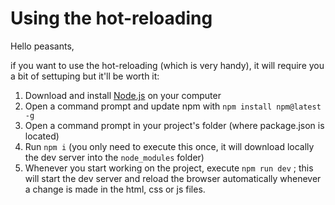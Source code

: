 # Using the hot-reloading

Hello peasants,

if you want to use the hot-reloading (which is very handy), it will require you a bit of settuping but it'll be worth it:

1. Download and install [Node.js](https://nodejs.org/en/) on your computer
1. Open a command prompt and update npm with `npm install npm@latest -g`
1. Open a command prompt in your project's folder (where package.json is located)
1. Run `npm i` (you only need to execute this once, it will download locally the dev server into the `node_modules` folder)
1. Whenever you start working on the project, execute `npm run dev` ; this will start the dev server and reload the browser automatically whenever a change is made in the html, css or js files.